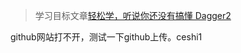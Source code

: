 >学习目标文章[轻松学，听说你还没有搞懂 Dagger2](https://blog.csdn.net/briblue/article/details/75578459)

github网站打不开，测试一下github上传。ceshi1
